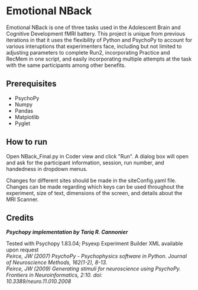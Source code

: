 # Emotional NBack
Emotional NBack is one of three tasks used in the Adolescent Brain and Cognitive Development fMRI battery.  This project is unique from previous iterations in that it uses the flexibility of Python and PsychoPy to account for various interuptions that experimenters face, including but not limited to adjusting parameters to complete Run2, incorporating Practice and RecMem in one script, and easily incorporating multiple attempts at the task with the same participants among other benefits.

## Prerequisites
* PsychoPy
* Numpy
* Pandas
* Matplotlib
* Pyglet

## How to run
Open NBack_Final.py in Coder view and  click "Run".  A dialog box will open and ask for the participant information, session, run number, and handedness in dropdown menus.

Changes for different sites should be made in the siteConfig.yaml file.  Changes can be made regarding which keys can be used throughout the experiment, size of text, dimensions of the screen, and details about the MRI Scanner.

## Credits
_**Psychopy implementation by Tariq R. Cannonier**_

Tested with Psychopy 1.83.04; Psyexp Experiment Builder XML available upon request  
  _Peirce, JW (2007) PsychoPy - Psychophysics software in Python. Journal of Neuroscience Methods, 162(1-2), 8-13._  
  _Peirce, JW (2009) Generating stimuli for neuroscience using PsychoPy. Frontiers in Neuroinformatics, 2:10. doi:  
      10.3389/neuro.11.010.2008_  

